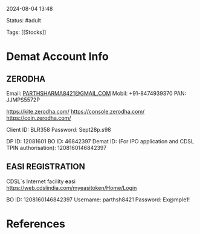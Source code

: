 
2024-08-04 13:48

Status: #adult 

Tags: [[Stocks]]


# Demat Account Info

## ZERODHA

Email: PARTHSHARMA8421@GMAIL.COM
Mobil: +91-8474939370
PAN: JJMPS5572P

https://kite.zerodha.com/
https://console.zerodha.com/
https://coin.zerodha.com/

Client ID: BLR358
Password: Sept28p.s98

DP ID: 12081601
BO ID: 46842397
Demat ID: (For IPO application and CDSL TPIN authorisation): 1208160146842397

## EASI REGISTRATION
CDSL`s Internet facility **e**asi
https://web.cdslindia.com/myeasitoken/Home/Login

BO ID: 1208160146842397
Username: parthsh8421
Password: Ex@mple1!


# References

